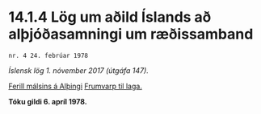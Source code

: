 # 14.1.4 Lög um aðild Íslands að alþjóðasamningi um ræðissamband

`nr. 4 24. febrúar 1978`

_Íslensk lög 1. nóvember 2017 (útgáfa 147)._

[Ferill málsins á Alþingi](https://www.althingi.is/thingstorf/thingmalalistar-eftir-thingum/ferill/?ltg=99&mnr=35)
[Frumvarp til laga.](https://www.althingi.is/altext/99/s/pdf/0036.pdf)

**Tóku gildi 6. apríl 1978.**

